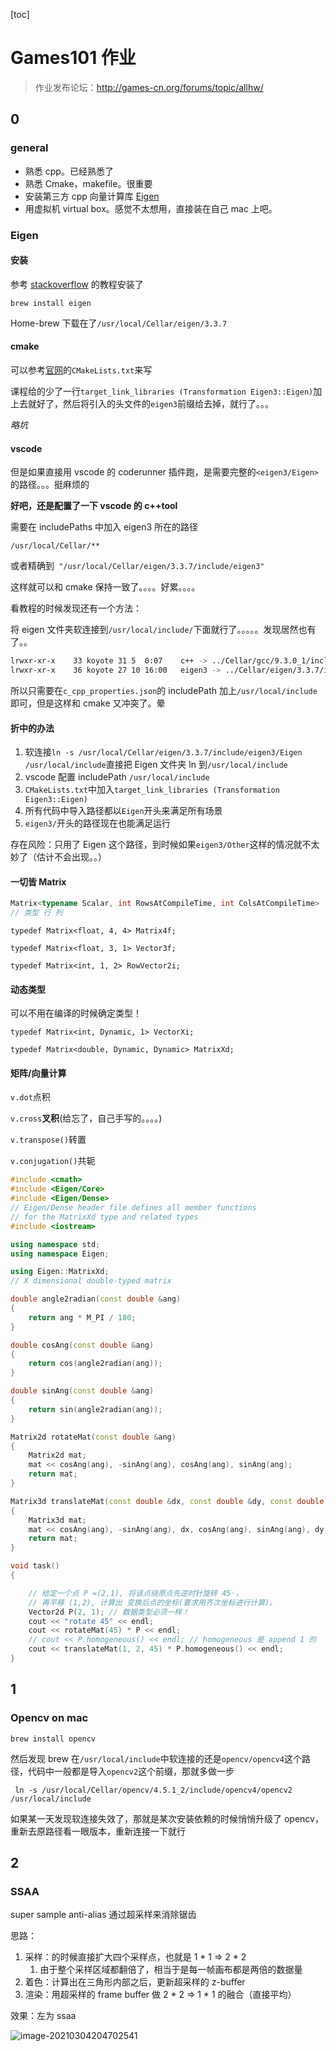 [toc]

# Games101 作业

> 作业发布论坛：http://games-cn.org/forums/topic/allhw/

## 0

### general

- 熟悉 cpp。已经熟悉了
- 熟悉 Cmake，makefile。很重要
- 安装第三方 cpp 向量计算库 [Eigen](http://eigen.tuxfamily.org/index.php?title=Main_Page)
- 用虚拟机 virtual box。感觉不太想用，直接装在自己 mac 上吧。

### Eigen

#### 安装

参考 [stackoverflow](https://stackoverflow.com/questions/35658420/installing-eigen-on-mac-os-x-for-xcode) 的教程安装了

`brew install eigen`

Home-brew 下载在了`/usr/local/Cellar/eigen/3.3.7`

#### cmake

可以参考[官网](https://eigen.tuxfamily.org/dox/TopicCMakeGuide.html)的`CMakeLists.txt`来写

课程给的少了一行`target_link_libraries (Transformation Eigen3::Eigen)`加上去就好了，然后将引入的头文件的`eigen3`前缀给去掉，就行了。。。

_略坑_

#### vscode

但是如果直接用 vscode 的 coderunner 插件跑，是需要完整的`<eigen3/Eigen>`的路径。。。挺麻烦的

**好吧，还是配置了一下 vscode 的 c++tool**

需要在 includePaths 中加入 eigen3 所在的路径

`/usr/local/Cellar/**`

或者精确到` "/usr/local/Cellar/eigen/3.3.7/include/eigen3"`

这样就可以和 cmake 保持一致了。。。。好累。。。。

看教程的时候发现还有一个方法：

将 eigen 文件夹软连接到`/usr/local/include/`下面就行了。。。。。发现居然也有了。。

```bash
lrwxr-xr-x    33 koyote 31 5  0:07    c++ -> ../Cellar/gcc/9.3.0_1/include/c++
lrwxr-xr-x    36 koyote 27 10 16:00   eigen3 -> ../Cellar/eigen/3.3.7/include/eigen3
```

所以只需要在`c_cpp_properties.json`的 includePath 加上`/usr/local/include`即可，但是这样和 cmake 又冲突了。晕

#### 折中的办法

1. 软连接`ln -s /usr/local/Cellar/eigen/3.3.7/include/eigen3/Eigen /usr/local/include`直接把 Eigen 文件夹 ln 到`/usr/local/include`
2. vscode 配置 includePath `/usr/local/include`
3. `CMakeLists.txt`中加入`target_link_libraries (Transformation Eigen3::Eigen)`
4. 所有代码中导入路径都以`Eigen`开头来满足所有场景
5. `eigen3/`开头的路径现在也能满足运行

存在风险：只用了 Eigen 这个路径，到时候如果`eigen3/Other`这样的情况就不太妙了（估计不会出现。。）

#### 一切皆 Matrix

```c++
Matrix<typename Scalar, int RowsAtCompileTime, int ColsAtCompileTime>
// 类型 行 列
```

`typedef Matrix<float, 4, 4> Matrix4f;`

`typedef Matrix<float, 3, 1> Vector3f;`

`typedef Matrix<int, 1, 2> RowVector2i;`

#### 动态类型

可以不用在编译的时候确定类型！

`typedef Matrix<int, Dynamic, 1> VectorXi;`

`typedef Matrix<double, Dynamic, Dynamic> MatrixXd;`

#### 矩阵/向量计算

`v.dot`点积

`v.cross`**叉积**(给忘了，自己手写的。。。。)

`v.transpose()`转置

`v.conjugation()`共轭

```c++
#include <cmath>
#include <Eigen/Core>
#include <Eigen/Dense>
// Eigen/Dense header file defines all member functions
// for the MatrixXd type and related types
#include <iostream>

using namespace std;
using namespace Eigen;

using Eigen::MatrixXd;
// X dimensional double-typed matrix

double angle2radian(const double &ang)
{
    return ang * M_PI / 180;
}

double cosAng(const double &ang)
{
    return cos(angle2radian(ang));
}

double sinAng(const double &ang)
{
    return sin(angle2radian(ang));
}

Matrix2d rotateMat(const double &ang)
{
    Matrix2d mat;
    mat << cosAng(ang), -sinAng(ang), cosAng(ang), sinAng(ang);
    return mat;
}

Matrix3d translateMat(const double &dx, const double &dy, const double ang = 0)
{
    Matrix3d mat;
    mat << cosAng(ang), -sinAng(ang), dx, cosAng(ang), sinAng(ang), dy, 0, 0, 1;
    return mat;
}

void task()
{

    // 给定一个点 P =(2,1), 将该点绕原点先逆时针旋转 45◦，
    // 再平移 (1,2), 计算出 变换后点的坐标(要求用齐次坐标进行计算)。
    Vector2d P(2, 1); // 数据类型必须一样！
    cout << "rotate 45" << endl;
    cout << rotateMat(45) * P << endl;
    // cout << P.homogeneous() << endl; // homogeneous 是 append 1 的
    cout << translateMat(1, 2, 45) * P.homogeneous() << endl;
}
```

## 1

### Opencv on mac

`brew install opencv`

然后发现 brew 在`/usr/local/include`中软连接的还是`opencv/opencv4`这个路径，代码中一般都是导入`opencv2`这个前缀，那就多做一步

` ln -s /usr/local/Cellar/opencv/4.5.1_2/include/opencv4/opencv2 /usr/local/include`

如果某一天发现软连接失效了，那就是某次安装依赖的时候悄悄升级了 opencv，重新去原路径看一眼版本，重新连接一下就行



## 2

### SSAA

super sample anti-alias 通过超采样来消除锯齿

思路：

1. 采样：的时候直接扩大四个采样点，也就是 1 * 1 => 2 * 2
   1. 由于整个采样区域都翻倍了，相当于是每一帧画布都是两倍的数据量
2. 着色：计算出在三角形内部之后，更新超采样的 z-buffer
3. 渲染：用超采样的 frame buffer 做 2 * 2 => 1 * 1 的融合（直接平均）

效果：左为 ssaa

![image-20210304204702541](imgs/assignments.assets/image-20210304204702541.png)



